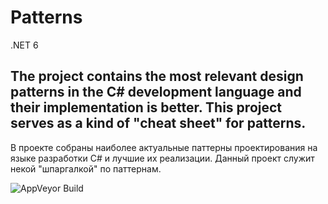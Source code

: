 # Patterns
.NET 6

The project contains the most relevant design patterns in the C# development language and their implementation is better. This project serves as a kind of "cheat sheet" for patterns.
-----------------------------------
В проекте собраны наиболее актуальные паттерны проектирования на языке разработки C# и лучшие их реализации. Данный проект служит некой "шпаргалкой" по паттернам.

![AppVeyor Build](https://img.shields.io/appveyor/build/adichev17/Patterns)

